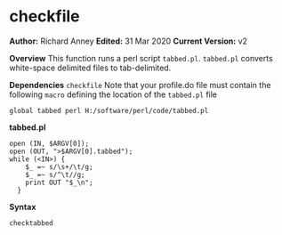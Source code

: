 # checkfile
__Author:__ Richard Anney
__Edited:__ 31 Mar 2020
__Current Version:__ v2

__Overview__
This function runs a perl script ``tabbed.pl``. ``tabbed.pl`` converts white-space delimited files to tab-delimited. 

__Dependencies__
``checkfile``
Note that your profile.do file must contain the following ``macro`` defining the location of the ``tabbed.pl`` file

```
global tabbed perl H:/software/perl/code/tabbed.pl
```

__tabbed.pl__
```
open (IN, $ARGV[0]);
open (OUT, ">$ARGV[0].tabbed");
while (<IN>) {
	$_ =~ s/\s+/\t/g;
	$_ =~ s/^\t//g;
	print OUT "$_\n";
  }
```

__Syntax__
```
checktabbed
```




